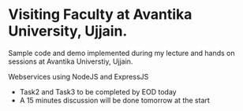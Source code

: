 # Visiting Faculty at Avantika University, Ujjain.
Sample code and demo implemented during my lecture and hands on sessions at Avantika Universtiy, Ujjain.


Webservices using NodeJS and ExpressJS
- Task2 and Task3 to be completed by EOD today
- A 15 minutes discussion will be done tomorrow at the start


